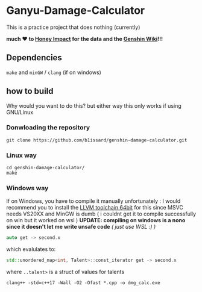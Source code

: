 # Ganyu-Damage-Calculator

This is a practice project that does nothing (currently)

**much ❤️ to [Honey Impact](<https://genshin.honeyhunterworld.com/>) for the data and the [Genshin Wiki](<https://genshin-impact.fandom.com/wiki/Genshin_Impact_Wiki>)!!!**

## Dependencies

`make` and `minGW` / `clang` (if on windows)

## how to build

Why would you want to do this? but either way
this only works if using GNU/Linux

### Donwloading the repository

```shell
git clone https://github.com/b1issard/genshin-damage-calculator.git
```

### Linux way

```shell
cd genshin-damage-calculator/
make
```

### Windows way

If on Windows, you have to compile it manually unfortunately :
I would recommend you to install the [LLVM toolchain 64bit](<https://github.com/llvm/llvm-project/releases/download/llvmorg-11.0.0/LLVM-11.0.0-win64.exe>) for this since MSVC needs VS20XX and MinGW is dumb ( i couldnt get it to compile successfully on win but it worked on wsl )
**UPDATE: compiling on windows is a nono since it doesn't let me write unsafe code**
*( just use WSL :) )*

```cpp
auto get -> second.x
```

which evalulates to:

```cpp
std::unordered_map<int, Talent>::const_iterator get -> second.x
```

where `..talent>` is a struct of values for talents

```shell
clang++ -std=c++17 -Wall -O2 -Ofast *.cpp -o dmg_calc.exe
```
